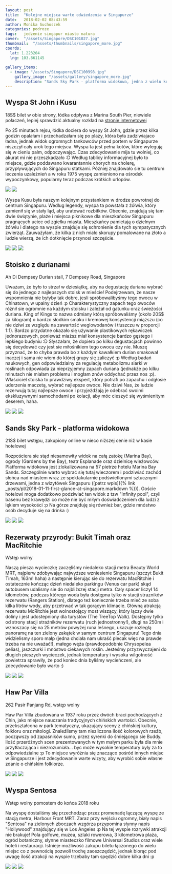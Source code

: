 ```yaml
---
layout: post
title:  "Kolejne miejsca warte odwiedzenia w Singapurze"
date:   2018-02-02 08:43:59
author: Monika Suchoszek
categories: podroze
tags:	jedzenie singapur miasto natura 
cover:  "/assets/Singapore/DSC101027.jpg"
thumbnail:  "/assets/thumbnails/singapore_more.jpg"
coords:
  lat: 1.223204 
  lng: 103.861145
  
gallery_items:
  - image: "/assets/Singapore/DSC100998.jpg"
    gallery_image: "/assets/gallery/singapore_more.jpg"
    description: "Sands Sky Park - platforma widokowa, jedna z wielu kolejnych atrakcji Singapuru."
---
```



## Wyspa St John i Kusu

18S$ bilet w obie strony, łódka odpływa z Marina South Pier, niewiele połaczeń, lepiej sprawdzić aktualny rozkład 
na <a href="http://www.islandcruise.com.sg/ferry-schedule/">stronie internetowej</a>

Po 25 minutach rejsu, łódka dociera do wyspy St John, gdzie przez kilka godzin opalałam i przechadzałam się po plaży, która była zadziwiajaco ładna, jednak widok 
ogromnych tankowców przed portem w Singapurze niszczył cały urok tego miejsca. Wyspa ta jest pełna kotów, które wylegują się w cieniu palm, odpoczywając. Czas zdecydowanie
 mija tu wolniej, co akurat mi nie przeszkadzało :D Według tablicy informacyjnej było to miejsce, gdzie poddawano kwarantannie chorych na cholerę, przypływających do 
 Singapuru statkami. Później znajdowało sie tu centrum leczenia uzależnień a w roku 1975 wyspę zamieniono na ośrodek wypoczynkowy, popularny teraz podczas krótkich urlopów.

<img src="/assets/Singapore/DSC101027.jpg" />
<img src="/assets/Singapore/DSC101033.jpg" />

Wyspa Kusu była naszym kolejnym przystankiem w drodze powrotnej do centrum Singapuru. Według legendy, wyspa ta powstała z żółwia, który zamienił się w stały ląd, 
aby uratować rozbitków. Obecnie, znajdują się tam dwie świątynie, plaże i miejsca piknikowe dla mieszkańców Singapuru pragnących uciec od zgiełku miasta. Mieszkańcy
 pamietają o dzielnym żółwiu i dlatego na wyspie znajduje się schronienie dla tych sympatycznych zwierząt. Zauważyłam, że kilka z nich miało skorupy pomalowane na złoto 
 a ludzie wierzą, że ich dotknięcie przynosi szczęście.

<img src="/assets/Singapore/DSC101057.jpg" />
<img src="/assets/Singapore/DSC101064.jpg" />
<img src="/assets/Singapore/DSC101049.jpg" />

## Stoisko z durianami

Ah Di Dempsey Durian stall, 7 Dempsey Road, Singapore

Uważam, że było to strzał w dziesiątkę, aby na degustację duriana wybrać się do jednego z najlepszych stoisk w mieście! Podejrzewam, że nasze wspomnienia nie byłyby
 tak dobre, jesli spróbowalibyśmy tego owocu w Chinatown, w upalny dzień :p Charakterystyczny zapach tego owoców różnił sie ogromnie na każdym stoisku i zależał od gatunku 
 oraz świeżości duriana. King of Kings to nazwa odmiany którą spróbowaliśmy (około 20S$ za kilogram) o bardzo słodkim smaku i kremowej konsystencji miąższu (co nie dziwi
  ze względu na zawartość weglowodanów i tłuszczu w proporcji 1:1). Bardzo przydatne okazało się używanie plastikowych rękawiczek jednorazowych, ponieważ miaższ miał
   konsystencje bardzo gęstego i lepkiego budyniu :D Słyszałam, że dopiero po kilku degustacjach powinno się decydować czy jest sie miłośnikiem tego owocu czy nie. Muszę
    przyznać, że to chyba prawda bo z każdym kawałkiem durian smakował inaczej i sama nie wiem do której grupy się zaliczyć :p Według badań naukowych, gen odpowiedzialny 
    za regulację metabolizmu siarki w roślinach odpowiada za nieprzyjemny zapach duriana (jednakże po kilku minutach nie miałam problemu i mogłam znów oddychać przez
     nos :p). Właściciel stoiska to prawdziwy ekspert, który potrafi po zapachu i odgłosie uderzenia maczetą, wybrać najlepsze owoce. Nie dziwi Nas, że ludzie rezerwują 
tutaj najlepsze owoce i przyjeżdżają je odebrać swoimi ekskluzywnymi samochodami po kolacji, aby móc cieszyć się wyśmienitym deserem, haha.

<img src="/assets/Singapore/DSC100558.jpg" />
<img src="/assets/Singapore/DSC100579.jpg" />
<img src="/assets/Singapore/DSC100581.jpg" />

## Sands Sky Park - platforma widokowa

21S$ bilet wstępu, zakupiony online w nieco niższej cenie niż w kasie hotelowej

Rozpościera sie stąd niesamowity widok na całą zatokę (Marina Bay), ogrody (Gardens by the Bay), teatr Esplanade oraz dzielnicę wieżowców. Platforma widokowa jest 
zlokalizowana na 57 pietrze hotelu Marina Bay Sands. Szczególnie warto wybrać się tutaj wieczorem i podziwiać zachód słońca nad miastem wraz ze spektakularnie podświetlonymi 
sztucznymi drzewami, jedna z wizytówek Singapuru ([patrz wpis]({% link _posts/pl/2018-01-11-first-glance-at-singapore.markdown %})). 
Goście hotelowi moga dodatkowo podziwiać ten widok z tzw "Infinity pool", czyli basenu bez krawędzi co może nie być miłym doświadczeniem dla ludzi z lękiem wysokości :p Na 
górze znajduję się również bar, gdzie mnóstwo osób decyduje się na drinka :)

<img src="/assets/Singapore/DSC100965.jpg" />
<img src="/assets/Singapore/DSC100998.jpg" />
<img src="/assets/Singapore/G1217510.jpg" />

## Rezerwaty przyrody: Bukit Timah oraz MacRitchie

Wstęp wolny

Naszą piesza wycieczkę zaczęliśmy niedaleko stacji metra&nbsp;Beauty World MRT, najpierw zdobywając najwyższe wzniesienie Singapuru (szczyt Bukit Timah, 163m! haha) a 
następnie kierując sie do rezerwatu&nbsp;MacRitchie i ostatecznie kończąc dzień niedaleko parkingu (Venus car park) skąd autobusem udalismy sie do najbliższej stacji metra. 
Cały spacer liczył 14 kilometrów, podczas którego woda była dostępna tylko w stacji strazników rezerwatu (Rangers Station), dlatego też koniecznie trzeba mieć ze soba kilka 
litrów wody, aby przetrwać w tak gorącym klimacie. Główną atrakcją rezerwatu McRitchie jest wolnostojący most wiszący, który lączy dwie doliny i jest udostepniony dla 
turystów (The TreeTop Walk). Dostępny tylko od strony stacji strażników rezerwatu (ruch jednostronny!), długi na 250m i wznoszacy się na 25 metrów powyżej runa leśnego, 
ukazuje rozległą panoramę na ten zielony zakątek w samym centrum Singapuru! Tego dnia widzielismy sporo małp (jedna chciała nam ukraść plecak więc na prawde trzeba na nie 
uważać!), małego węża (prawdopodobnie Chrysopelea pelias), jaszczurki i mnóstwo ciekawych roślin. Jesteśmy przyzwyczajeni do długich pieszych wycieczek, jednak temperatury 
i wysoka wilgotność powietrza sprawiły, że pod koniec dnia byliśmy wycieńczeni, ale zdecydowanie było warto :)

<img src="/assets/Singapore/DSC101164.jpg" />
<img src="/assets/Singapore/DSC101175.jpg" />
<img src="/assets/Singapore/DSC101136.jpg" />

## Haw Par Villa

262 Pasir Panjang Rd, wstęp wolny

Haw Par Villa zbudowana w 1937 roku przez dwóch braci pochodzących z Chin, 
jako miejsce nauczania tradycyjnych chińskich wartości. Obecnie, przekształcona w park tematyczny, ukazujący sceny z chińskiej kultury, folkloru oraz mitologi. 
Znaleźlismy tam niezliczona ilość kolorowych rzeźb, począwszy od zapaśników sumo, przez syrenki do śmiejącego sie Buddy. Ilość przeróżnych scen prezentowanych w 
tym małym parku była dla mnie przytłaczająca i niezrozumiała... byc może wysokie temperatury były za to odpowiedzialne :p To miejsce wyróżnia się znacząco pośród 
innych miejsc w Singapurze i jest zdecydowanie warte wizyty, aby wyrobić sobie własne zdanie o chińskim folklorze.

<img src="/assets/Singapore/DSC101108.jpg" />
<img src="/assets/Singapore/DSC101114.jpg" />
<img src="/assets/Singapore/DSC101119.jpg" />

## Wyspa Sentosa

Wstęp wolny pomostem do końca 2018 roku

Na wyspę dostaliśmy się przechodząc przez promenadę lączącą wyspę ze stacją metra, Harbour Front MRT. Zaraz przy wejściu ogromny, biały napis "Sentosa" na zielonych 
zboczach wzgórza przypomina słynny napis "Hollywood" znajdujący się w Los Angeles :p Na tej wyspie rozrywki atrakcji nie brakuje! Pola golfowe, muzea, szlaki rowerowa, 
3 kilometrowa plaża, ogród botaniczny, słynne miasteczko&nbsp;filmowe&nbsp;Universal Studios oraz wiele hoteli i restauracji. Istnieje możliwość zakupu biletu łączonego
 do wielu miejsc co z pewnością pozwoli trochę zaoszczędzić, jednak biorąc pod uwagę ilość atrakcji na wyspie trzebaby tam spędzić dobre kilka dni :p

<img src="/assets/Singapore/DSC101079.jpg" />
<img src="/assets/Singapore/DSC101092.jpg" />
<img src="/assets/Singapore/DSC101102.jpg" />
